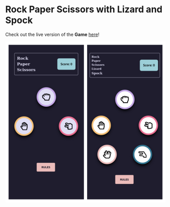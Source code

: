 # Rock Paper Scissors with Lizard and Spock
Check out the live version of the **Game** [here][site]!

[site]: https://rock-paper-scissor-peach-five.vercel.app/

![Screenshot of the Rock Paper Scissors][def]

[def]: ./public/game.png
